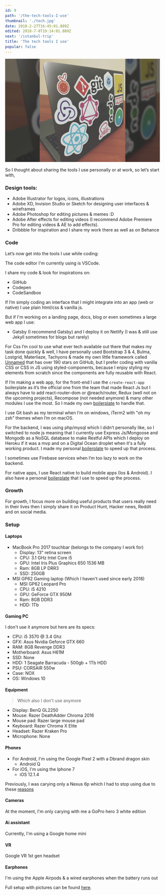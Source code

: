 ```yaml
---
id: 9
path: '/the-tech-tools-I-use'
thumbnail: './tech.jpg'
date: 2018-2-27T16:45:01.889Z
edited: 2018-7-8T19:14:01.889Z
next: '/istanbul-trip'
title: 'The tech tools I use'
popular: false
---
```


![Tools](tech.jpg)

So I thought about sharing the tools I use personally or at work, so let’s start with,

### Design tools:

- Adobe Illustrator for logos, icons, illustrations
- Adobe XD, Invision Studio or Sketch for designing user interfaces & wireframes
- Adobe Photoshop for editing pictures & memes :D
- Adobe After effects for editing videos (I recommend Adobe Premiere Pro for editing videos & AE to add effects).
- Dribbble for inspiration and I share my work there as well as on Behance

### Code

Let’s now get into the tools I use while coding:

The code editor I'm currently using is VSCode.

I share my code & look for inspirations on:

- GitHub
- Codepen
- CodeSandbox

If I’m simply coding an interface that I might integrate into an app (web or native) I use plain html/css & vanilla js.

But if I'm working on a landing page, docs, blog or even sometimes a large web app I use:

- Gatsby (I recommend Gatsby) and I deploy it on Netlify (I was & still use Jekyll sometimes for blogs but rarely)

For Css I’m cool to use what ever tech available out there that makes my task done quickly & well, I have personally used Bootstrap 3 & 4, Bulma, Lostgrid, Materliaze, Tachyons & made my own little framework called [Unnamed](https://unnamed.smakosh.com/) that has over 190 stars on GitHub, but I prefer coding with vanilla CSS or CSS in JS using styled-components, because I enjoy styling my elements from scratch since the components are fully reusable with React.

If I’m making a web app, for the front-end I use the `create-react-app` boilerplate as it’s the official one from the team that made React Js but I always have to add react-router-dom or @reach/router, Redux (well not on the upcoming projects), Recompose (not needed anymore) & many other modules I use the most. So I made my own [boilerplate](https://github.com/smakosh/personal-react-app-boilerplate) to handle that.

I use Git bash as my terminal when I’m on windows, iTerm2 with "oh my zsh" themes when I’m on macOS.

For the backend, I was using php/mysql which I didn’t personally like, so I switched to node js meaning that I currently use Express Js/Mongoose and Mongodb as a NoSQL database to make Restful APIs which I deploy on Heroku if it was a mvp and on a Digital Ocean droplet when it's a fully working product. I made my personal [boilerplate](https://github.com/smakosh/rest-api-boilerplate-v2) to speed up that process.

I sometimes use Firebase services when I’m too lazy to work on the backend.

For native apps, I use React native to build mobile apps (Ios & Android). I also have a personal [boilerplate](https://github.com/smakosh/RN-personal-boilerplate) that I use to speed up the process.

### Growth

For growth, I focus more on building useful products that users really need in their lives then I simply share it on Product Hunt, Hacker news, Reddit and on social media.

### Setup

#### Laptops

- MacBook Pro 2017 touchbar (belongs to the company I work for)
  - Display: 13" retina screen
  - CPU: 3.1 GHz Intel Core i5
  - GPU: Intel Iris Plus Graphics 650 1536 MB
  - Ram: 8GB LP DRR3
  - SSD: 250GB
- MSI GP62 Gaming laptop (Which I haven't used since early 2018)
  - MSI GP62 Leopard Pro
  - CPU: i5 4210
  - GPU: GeForce GTX 950M
  - Ram: 8GB DDR3
  - HDD: 1Tb

#### Gaming PC

I don't use it anymore but here are its specs:

- CPU: i5 3570 @ 3.4 Ghz
- GFX: Asus Nvidia Geforce GTX 660
- RAM: 8GB Revenge DDR3
- Motherboard: Asus H61M
- SSD: None
- HDD: 1 Seagate Barracuda - 500gb + 1Tb HDD
- PSU: CORSAIR 550w
- Case: NOX
- OS: Windows 10

#### Equipment

> Which also I don't use anymore

- Display: BenQ GL2250
- Mouse: Razer DeathAdder Chroma 2016
- Mouse pad: Razer large mouse pad
- Keyboard: Razer Chroma X Elite
- Headset: Razer Kraken Pro
- Microphone: None

#### Phones

- For Android, I'm using the Google Pixel 2 with a Dbrand dragon skin
  - Android Q
- For iOS, I'm using the Iphone 7
  - iOS 12.1.4

Previously, I was carying only a Nexus 6p which I had to stop using due to these [reasons](/pixel-2-review-and-why-Nexus-6p-is-a-bad-choice)

#### Cameras

At the moment, I'm only carying with me a GoPro hero 3 white edition

#### Ai assistant

Currently, I'm using a Google home mini

#### VR

Google VR 1st gen headset

#### Earphones

I'm using the Apple Airpods & a wired earphones when the battery runs out

Full setup with pictures can be found [here](https://docs.google.com/document/d/1falYEEHhJxq4HIXwOPoc4lk0AYsfHY4U6ZCcY4Srs8g/edit?usp=sharing).
